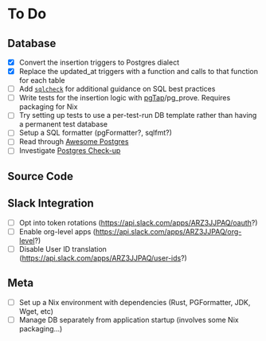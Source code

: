 # To Do

## Database
- [x] Convert the insertion triggers to Postgres dialect
- [x] Replace the updated_at triggers with a function and calls to that function for each table
- [ ] Add [`sqlcheck`](https://github.com/jarulraj/sqlcheck) for additional guidance on SQL best practices
- [ ] Write tests for the insertion logic with [pgTap](https://github.com/NixOS/nixpkgs/blob/nixos-21.11/pkgs/servers/sql/postgresql/ext/pgtap.nix#L21)/pg_prove. Requires packaging for Nix
- [ ] Try setting up tests to use a per-test-run DB template rather than having a permanent test database
- [ ] Setup a SQL formatter (pgFormatter?, sqlfmt?)
- [ ] Read through [Awesome Postgres](https://dhamaniasad.github.io/awesome-postgres/)
- [ ] Investigate [Postgres Check-up](https://gitlab.com/postgres-ai/postgres-checkup)

## Source Code

## Slack Integration
- [ ] Opt into token rotations (https://api.slack.com/apps/ARZ3JJPAQ/oauth?)
- [ ] Enable org-level apps (https://api.slack.com/apps/ARZ3JJPAQ/org-level?)
- [ ] Disable User ID translation (https://api.slack.com/apps/ARZ3JJPAQ/user-ids?)

## Meta
- [ ] Set up a Nix environment with dependencies (Rust, PGFormatter, JDK, Wget, etc)
- [ ] Manage DB separately from application startup (involves some Nix packaging...)
